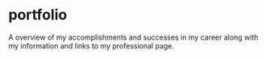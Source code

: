 # portfolio
A overview of my accomplishments and successes in my career along with my information and links to my professional page. 

